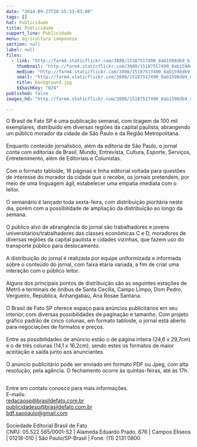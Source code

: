 ```yaml
---
date: "2014-09-27T20:55:33-03:00"
tags: []
hat: Publicidade
title: Publicidade
support_line: Publicidade
menu: agricultura camponesa
section: null
label: null
files:
  - link: "http://farm4.staticflickr.com/3880/15187517490_8ab1598db9_b.jpg"
    thumbnail: "http://farm4.staticflickr.com/3880/15187517490_8ab1598db9_t.jpg"
    medium: "http://farm4.staticflickr.com/3880/15187517490_8ab1598db9_z.jpg"
    small: "http://farm4.staticflickr.com/3880/15187517490_8ab1598db9_n.jpg"
    title: background.jpg
    $$hashKey: "024"
published: false
images_hd: "http://farm4.staticflickr.com/3880/15187517490_8ab1598db9_n.jpg"

---
```

<p>O Brasil de Fato SP &eacute; uma publica&ccedil;&atilde;o semanal, com tiragem de 100 mil exemplares, distribu&iacute;do em diversas regi&otilde;es da capital paulista, abrangendo um p&uacute;blico morador da cidade de S&atilde;o Paulo e da Regi&atilde;o Metropolitana.<br />
<br />
Enquanto conte&uacute;do jornal&iacute;stico, al&eacute;m da editoria de S&atilde;o Paulo, o jornal conta com editorias de Brasil, Mundo, Entrevista, Cultura, Esporte, Servi&ccedil;os, Entretenimento, al&eacute;m de Editoriais e Colunistas.<br />
<br />
Com o formato tabloide, 16 p&aacute;ginas e linha editorial voltada para quest&otilde;es de interesse do morador da cidade que o recebe, os jornais pretendem, por meio de uma linguagem &aacute;gil, estabelecer uma empatia imediata com o leitor.<br />
<br />
O seman&aacute;rio &eacute; lan&ccedil;ado toda sexta-feira, com distribui&ccedil;&atilde;o piorit&aacute;ria neste dia, por&eacute;m com a possibilidade de amplia&ccedil;&atilde;o da distribui&ccedil;&atilde;o ao longo da semana.<br />
<br />
O p&uacute;blico alvo de abrang&ecirc;ncia do jornal s&atilde;o trabalhadores e jovens universit&aacute;rios/trabalhadores das classes econ&ocirc;micas C e D, moradores de diversas regi&otilde;es da capital paulista e cidades vizinhas, que fazem uso do transporte p&uacute;blico para deslocamento.<br />
<br />
A distribui&ccedil;&atilde;o do jornal &eacute; realizada por equipe uniformizada e informada sobre o conte&uacute;do do jornal, com faixa et&aacute;ria variada, a fim de criar uma intera&ccedil;&atilde;o com o p&uacute;blico leitor.<br />
<br />
Alguns dos principais pontos de distribui&ccedil;&atilde;o s&atilde;o as seguintes esta&ccedil;&otilde;es de Metr&ocirc; e terminais de &ocirc;nibus de Santa Cec&iacute;lia, Campo Limpo, Dom Pedro, Vergueiro, Rep&uacute;blica, Anhangaba&uacute;, Ana Rosae Santana.<br />
<br />
O Brasil de Fato SP oferece espa&ccedil;o para an&uacute;ncios publicit&aacute;rios em seu interior, com diversas possibilidades de pagina&ccedil;&atilde;o e tamanho. Com projeto gr&aacute;fico padr&atilde;o de cinco colunas, em formato tabloide, o jornal est&aacute; aberto para negocia&ccedil;&otilde;es de formatos e pre&ccedil;os.<br />
<br />
Entre as possibilidades de an&uacute;ncio est&atilde;o o de p&aacute;gina inteira (24,6 x 29,7cm) e o de tr&ecirc;s colunas (14,1 x 16,2cm), sendo estes os formatos de maior aceita&ccedil;&atilde;o e sa&iacute;da junto aos anunciantes.&nbsp;<br />
<br />
O an&uacute;ncio publicit&aacute;rio pode ser enviado em formato PDF ou Jpeg, com alta resolu&ccedil;&atilde;o, pela ag&ecirc;ncia. O fechamento ocorre &agrave;s quintas-feiras, at&eacute; &agrave;s 17h.<br />
&nbsp;</p>

<p>Entre em contato conosco para mais informa&ccedil;&otilde;es.<br />
E-mails:<br />
<a href="mailto:redacaosp@brasildefato.com.br" target="_blank">redacaosp@brasildefato.com.br</a><br />
<a href="mailto:publicidadesp@brasildefato.com.br" target="_blank">publicidadesp@brasildefato.com.br</a><br />
<a href="mailto:bdf.saopaulo@gmail.com" target="_blank">bdf.saopaulo@gmail.com</a><br />
<br />
Sociedade Editorial Brasil de Fato<br />
CNPJ: 05.522.565/0001-52 | Alameda Eduardo Prado, 676 | Campos Eliseos | 01218-010 | S&atilde;o Paulo/SP-Brasil | Fone: (11) 2131 0800</p>
